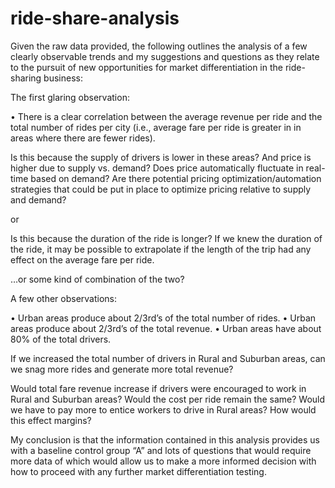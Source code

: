 # ride-share-analysis

Given the raw data provided, the following outlines the analysis of a few clearly observable trends and my suggestions and questions as they relate to the pursuit of new opportunities for market differentiation in the ride-sharing business:

The first glaring observation:

•	There is a clear correlation between the average revenue per ride and the total number of rides per city (i.e., average fare per ride is greater in in areas where there are fewer rides).

Is this because the supply of drivers is lower in these areas? And price is higher due to supply vs. demand? Does price automatically fluctuate in real-time based on demand? Are there potential pricing optimization/automation strategies that could be put in place to optimize pricing relative to supply and demand?

or

Is this because the duration of the ride is longer? If we knew the duration of the ride, it may be possible to extrapolate if the length of the trip had any effect on the average fare per ride.

…or some kind of combination of the two?

A few other observations:

•	Urban areas produce about 2/3rd’s of the total number of rides. 
•	Urban areas produce about 2/3rd’s of the total revenue.
•	Urban areas have about 80% of the total drivers.

If we increased the total number of drivers in Rural and Suburban areas, can we snag more rides and generate more total revenue?

Would total fare revenue increase if drivers were encouraged to work in Rural and Suburban areas? Would the cost per ride remain the same? Would we have to pay more to entice workers to drive in Rural areas? How would this effect margins?

My conclusion is that the information contained in this analysis provides us with a baseline control group “A” and lots of questions that would require more data of which would allow us to make a more informed decision with how to proceed with any further market differentiation testing.
